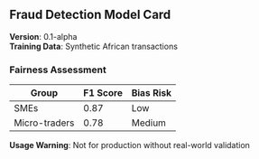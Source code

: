 ## Fraud Detection Model Card
**Version**: 0.1-alpha  
**Training Data**: Synthetic African transactions  

### Fairness Assessment
| Group | F1 Score | Bias Risk |
|-------|----------|-----------|
| SMEs | 0.87 | Low |
| Micro-traders | 0.78 | Medium |

**Usage Warning**: Not for production without real-world validation
